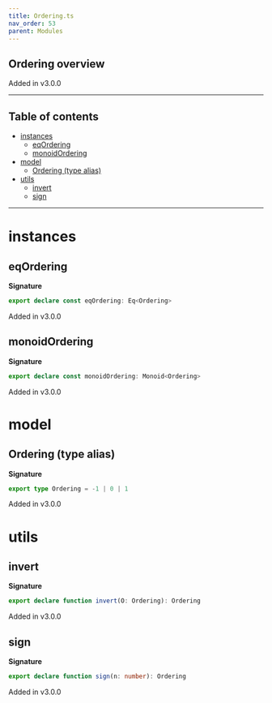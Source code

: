 ```yaml
---
title: Ordering.ts
nav_order: 53
parent: Modules
---
```


## Ordering overview

Added in v3.0.0

---

<h2 class="text-delta">Table of contents</h2>

- [instances](#instances)
  - [eqOrdering](#eqordering)
  - [monoidOrdering](#monoidordering)
- [model](#model)
  - [Ordering (type alias)](#ordering-type-alias)
- [utils](#utils)
  - [invert](#invert)
  - [sign](#sign)

---

# instances

## eqOrdering

**Signature**

```ts
export declare const eqOrdering: Eq<Ordering>
```

Added in v3.0.0

## monoidOrdering

**Signature**

```ts
export declare const monoidOrdering: Monoid<Ordering>
```

Added in v3.0.0

# model

## Ordering (type alias)

**Signature**

```ts
export type Ordering = -1 | 0 | 1
```

Added in v3.0.0

# utils

## invert

**Signature**

```ts
export declare function invert(O: Ordering): Ordering
```

Added in v3.0.0

## sign

**Signature**

```ts
export declare function sign(n: number): Ordering
```

Added in v3.0.0

